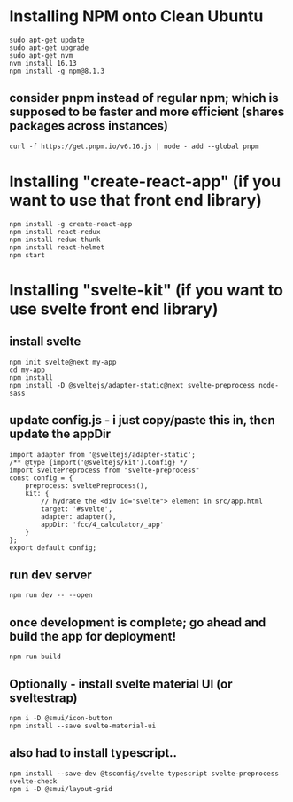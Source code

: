 
# Installing NPM onto Clean Ubuntu

```
sudo apt-get update
sudo apt-get upgrade
sudo apt-get nvm
nvm install 16.13
npm install -g npm@8.1.3
```

## consider pnpm instead of regular npm; which is supposed to be faster and more efficient (shares packages across instances)
```
curl -f https://get.pnpm.io/v6.16.js | node - add --global pnpm
```

# Installing "create-react-app" (if you want to use that front end library)
```
npm install -g create-react-app
npm install react-redux
npm install redux-thunk
npm install react-helmet
npm start
```
# Installing "svelte-kit" (if you want to use svelte front end library)
## install svelte
```
npm init svelte@next my-app
cd my-app
npm install
npm install -D @sveltejs/adapter-static@next svelte-preprocess node-sass
```

## update  config.js - i just copy/paste this in, then update the appDir
```
import adapter from '@sveltejs/adapter-static';
/** @type {import('@sveltejs/kit').Config} */
import sveltePreprocess from "svelte-preprocess"
const config = {
	preprocess: sveltePreprocess(),
	kit: {
		// hydrate the <div id="svelte"> element in src/app.html
		target: '#svelte',
		adapter: adapter(),
		appDir: 'fcc/4_calculator/_app'
	}
};
export default config;
```
## run dev server
```
npm run dev -- --open
```

## once development is complete; go ahead and build the app for deployment!
```
npm run build
```

## Optionally - install svelte material UI (or sveltestrap)
```
npm i -D @smui/icon-button
npm install --save svelte-material-ui
```
## also had to install typescript..
```
npm install --save-dev @tsconfig/svelte typescript svelte-preprocess svelte-check
npm i -D @smui/layout-grid
```
